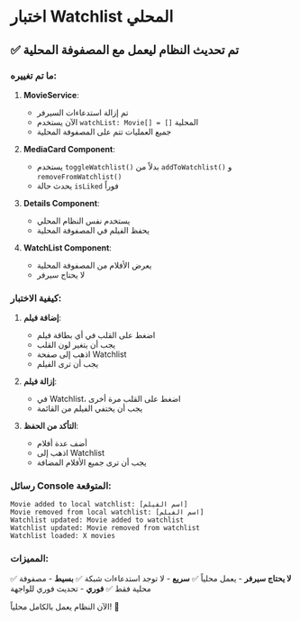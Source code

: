 # اختبار Watchlist المحلي

## ✅ تم تحديث النظام ليعمل مع المصفوفة المحلية

### ما تم تغييره:

1. **MovieService**: 
   - تم إزالة استدعاءات السيرفر
   - الآن يستخدم `watchList: Movie[] = []` المحلية
   - جميع العمليات تتم على المصفوفة المحلية

2. **MediaCard Component**:
   - يستخدم `toggleWatchlist()` بدلاً من `addToWatchlist()` و `removeFromWatchlist()`
   - يحدث حالة `isLiked` فوراً

3. **Details Component**:
   - يستخدم نفس النظام المحلي
   - يحفظ الفيلم في المصفوفة المحلية

4. **WatchList Component**:
   - يعرض الأفلام من المصفوفة المحلية
   - لا يحتاج سيرفر

### كيفية الاختبار:

1. **إضافة فيلم**:
   - اضغط على القلب في أي بطاقة فيلم
   - يجب أن يتغير لون القلب
   - اذهب إلى صفحة Watchlist
   - يجب أن ترى الفيلم

2. **إزالة فيلم**:
   - في Watchlist، اضغط على القلب مرة أخرى
   - يجب أن يختفي الفيلم من القائمة

3. **التأكد من الحفظ**:
   - أضف عدة أفلام
   - اذهب إلى Watchlist
   - يجب أن ترى جميع الأفلام المضافة

### رسائل Console المتوقعة:

```
Movie added to local watchlist: [اسم الفيلم]
Movie removed from local watchlist: [اسم الفيلم]
Watchlist updated: Movie added to watchlist
Watchlist updated: Movie removed from watchlist
Watchlist loaded: X movies
```

### المميزات:

✅ **لا يحتاج سيرفر** - يعمل محلياً
✅ **سريع** - لا توجد استدعاءات شبكة
✅ **بسيط** - مصفوفة محلية فقط
✅ **فوري** - تحديث فوري للواجهة

الآن النظام يعمل بالكامل محلياً! 🎉 